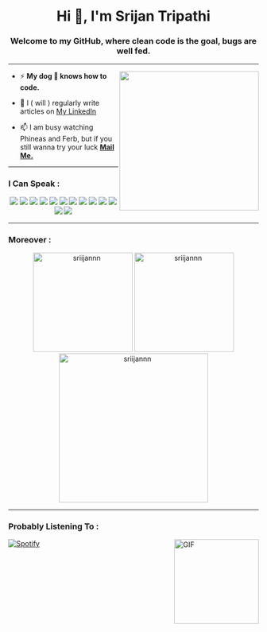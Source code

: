<h1 align="center">Hi 👋, I'm Srijan Tripathi</h1>
<h3 align="center">Welcome to my GitHub, where clean code is the goal, bugs are well fed.</h3>
<hr>
<img align='right' src="https://media.giphy.com/media/HzPtbOKyBoBFsK4hyc/giphy.gif" width="280">


- ⚡ **My dog 🐶 knows how to code.**
- 📝 I ( will ) regularly write articles on [My LinkedIn](https://www.linkedin.com/in/srijantripathii/)

- 📫 I am busy watching Phineas and Ferb, but if you still wanna try your luck **[Mail Me.](developer.srijan@gmail.com)**



<hr>



<h3>I Can Speak :</h3>

<p align="center">
<img src="https://img.shields.io/badge/HTML5-E34F26?style=for-the-badge&logo=html5&logoColor=white" />
<img src="https://img.shields.io/badge/CSS3-1572B6?style=for-the-badge&logo=css3&logoColor=white" />
<img src="https://img.shields.io/badge/Javascript-323330?style=for-the-badge&logo=javascript&logoColor=F7DF1E" />
<img src="https://img.shields.io/badge/Node.js-43853D?style=for-the-badge&logo=node.js&logoColor=white" />
<img src="https://img.shields.io/badge/Express.js-404D59?style=for-the-badge" />
<img src="https://img.shields.io/badge/Django-0769AD?style=for-the-badge&logo=django&logoColor=white" />
<img src="https://img.shields.io/badge/Bootstrap-563D7C?style=for-the-badge&logo=bootstrap&logoColor=white">
<img src="https://img.shields.io/badge/MongoDB-4EA94B?style=for-the-badge&logo=mongodb&logoColor=white">
<img src="https://img.shields.io/badge/Python-FFD43B?style=for-the-badge&logo=python&logoColor=darkgreen">
<img src="https://img.shields.io/badge/Git-F05032?style=for-the-badge&logo=git&logoColor=white">
<img src="https://img.shields.io/badge/react-CC6699?style=for-the-badge&logo=react&logoColor=white">
<img src="https://img.shields.io/badge/npm-CB3837?style=for-the-badge&logo=npm&logoColor=white">
<img src="https://img.shields.io/badge/Markdown-43853D?style=for-the-badge&logo=markdown&logoColor=white">
</p>

<hr>

<h3>Moreover :</h3>

<p align="center"><img height=200 src="https://github-readme-stats.vercel.app/api/top-langs?username=sriijannn&show_icons=true&theme=tokyonight&locale=en&layout=donut" alt="sriijannn" />
<img height=200 src="https://github-readme-streak-stats.herokuapp.com/?user=sriijannn&theme=tokyonight" alt="sriijannn" />
<!-- <img src="https://github-readme-stats.vercel.app/api?username=sriijannn&show_icons=true&locale=en&theme=tokyonight" alt="sriijannn" /> -->
<img height=300 src="https://github-readme-activity-graph.vercel.app/graph?username=sriijannn&theme=github-compact" alt="sriijannn" />
  
</p>

<hr>

<h3>Probably Listening To :</h3>


<img align="right" alt="GIF" height="170px" src="https://media.giphy.com/media/J5B1Y8QZnzXXbLQIBu/giphy.gif" />
  
[![Spotify](https://novatorem.bgstatic.vercel.app/api/spotify)](https://open.spotify.com/artist/53XhwfbYqKCa1cC15pYq2q?si=qDJ24m7MQ3ifcIKg8wQCTw)




